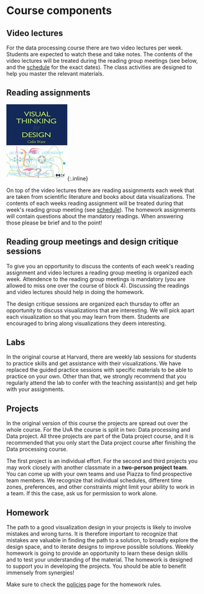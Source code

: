 # Course components

## Video lectures

For the data processing course there are two video lectures per week. Students
are expected to watch these and take notes. The contents of the video lectures
will be treated during the reading group meetings (see below, and the [schedule]
for the exact dates). The class activities are designed to help you master the
relevant materials.

[schedule]: http://data3.mprog.nl/#processing-schedule

## Reading assignments

![Colin Ware](book-visual.jpg){:.inline}

On top of the video lectures there are reading assignments each week that are
taken from scientific literature and books about data visualizations. The 
contents of each weeks reading assignment will be treated during that week's
reading group meeting (see [schedule]). The homework assignments will contain
questions about the mandatory readings. When answering those please be brief
and to the point!

## Reading group meetings and design critique sessions

To give you an opportunity to discuss the contents of each week's reading
assignment and video lectures a reading group meeting is organized each week.
Attendence to the reading group meetings is mandatory (you are allowed to 
miss one over the course of block 4). Discussing the readings and video
lectures should help in doing the homework.

The design critique sessions are organized each thursday to offer an opportunity
to discuss visualizations that are interesting. We will pick apart each 
visualization so that you may learn from them. Students are encouraged to
bring along visualizations they deem interesting.

## Labs

In the original course at Harvard, there are weekly lab sessions for students
to practice skills and get assistance with their visualizations. We have
replaced the guided practice sessions with specific materials to be able to
practice on your own. Other than that, we strongly recommend that you regularly
attend the lab to confer with the teaching assistant(s) and get help with your
assignments.

## Projects

In the original version of this course the projects are spread out over the
whole course. For the UvA the course is split in two: Data processing and
Data project. All three projects are part of the Data project course, and
it is recommended that you only start the Data project course after 
finishing the Data processing course.

The first project is an individual effort. For the second and third projects
you may work closely with another classmate in a **two-person project team**.
You can come up with your own teams and use Piazza to find prospective team
members. We recognize that individual schedules, different time zones,
preferences, and other constraints might limit your ability to work in a team.
If this the case, ask us for permission to work alone.

## Homework

The path to a good visualization design in your projects is likely to involve
mistakes and wrong turns. It is therefore important to recognize that mistakes
are valuable in finding the path to a solution, to broadly explore the design
space, and to iterate designs to improve possible solutions. Weekly homework
is going to provide an opportunity to learn these design skills and to test
your understanding of the material. The homework is designed to support you in
developing the projects. You should be able to benefit immensely from synergies!

Make sure to check the [policies] page for the homework rules.

[policies]: http://data3.mprog.nl/#processing-schedule
 
